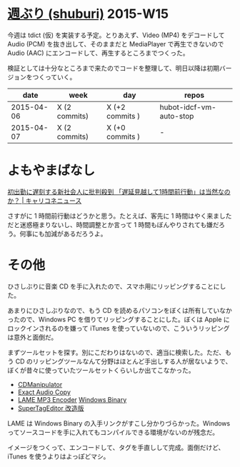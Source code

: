 # [週ぶり (shuburi)][shuburi] 2015-W15

今週は tdict (仮) を実装する予定。とりあえず、Video (MP4) をデコードして Audio (PCM) を抜き出して、そのままだと MediaPlayer で再生できないので Audio (AAC) にエンコードして、再生するところまでつくった。

検証としては十分なところまで来たのでコードを整理して、明日以降は初期バージョンをつくっていく。

date       | week           | day              | repos
-----------|----------------|------------------|----------------------
2015-04-06 | X (2 commits)  | X (+2 commits )  | hubot-idcf-vm-auto-stop
2015-04-07 | X (2 commits)  | X (+0 commits )  | -

# よもやまばなし

[初出勤に遅刻する新社会人に批判殺到 「遅延見越して1時間前行動」は当然なのか？ | キャリコネニュース](https://news.careerconnection.jp/?p=9714)

さすがに 1 時間前行動はどうかと思う。たとえば、客先に 1 時間はやく来ましただと迷惑極まりないし、時間調整とか言って 1 時間もぼんやりされても嫌だろう。何事にも加減があるだろうよ。

# その他

ひさしぶりに音楽 CD を手に入れたので、スマホ用にリッピングすることにした。

あまりにひさしぶりなので、もう CD を読めるパソコンをぼくは所有していなかったので、Windows PC を借りてリッピングすることにした。ぼくは Apple にロックインされるのを嫌って iTunes を使っていないので、こういうリッピングは意外と面倒だ。

まずツールセットを探す。別にこだわりはないので、適当に検索した。ただ、もう CD のリッピングツールなんて分野はほとんど手出しする人が居ないようで、ぼくが昔々に使っていたツールセットくらいしか出てこなかった。

- [CDManipulator](http://www.storeroom.info/cdm/)
- [Exact Audio Copy](http://www.exactaudiocopy.de/)
- [LAME MP3 Encoder](http://lame.sourceforge.net/) [Windows Binary](http://lame.sourceforge.net/links.php#Binaries)
- [SuperTagEditor 改造版](http://hp.vector.co.jp/authors/VA012911/STEP/step.html)

LAME は Windows Binary の入手リンクがすこし分かりづらかった。Windows ってソースコードを手に入れてもコンパイルできる環境がないのが残念だ。

イメージをつくって、エンコードして、タグを手直しして完成。面倒だけど、 iTunes を使うよりはよっぽどマシ。

[shuburi]: http://shuburi.org
